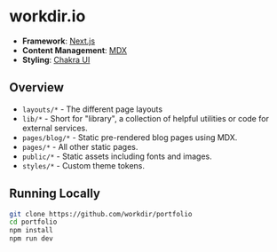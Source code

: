 # workdir.io

-   **Framework**: [Next.js](https://nextjs.org/)
-   **Content Management**: [MDX](https://mdxjs.com/)
-   **Styling**: [Chakra UI](https://chakra-ui.com/)

## Overview

-   `layouts/*` - The different page layouts
-   `lib/*` - Short for "library", a collection of helpful utilities or code for external services.
-   `pages/blog/*` - Static pre-rendered blog pages using MDX.
-   `pages/*` - All other static pages.
-   `public/*` - Static assets including fonts and images.
-   `styles/*` - Custom theme tokens.

## Running Locally

```bash
git clone https://github.com/workdir/portfolio
cd portfolio
npm install
npm run dev
```
